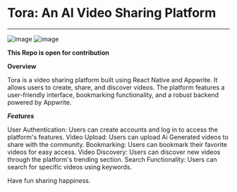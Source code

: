 <h1> Tora: An AI Video Sharing Platform</h1>
<hr/>

![image](https://github.com/user-attachments/assets/4cbbf591-393e-424e-abf9-88af42ac5915)  ![image](https://github.com/user-attachments/assets/dbb0b6b9-c492-4b7e-8a0b-8bd08b076e14) 



**This Repo is open for contribution**

**Overview**

Tora is a video sharing platform built using React Native and Appwrite. It allows users to create, share, and discover videos. The platform features a user-friendly interface, bookmarking functionality, and a robust backend powered by Appwrite.

**_Features_**

User Authentication: Users can create accounts and log in to access the platform's features.
Video Upload: Users can upload Ai Generated videos to share with the community.
Bookmarking: Users can bookmark their favorite videos for easy access.
Video Discovery: Users can discover new videos through the platform's trending section.
Search Functionality: Users can search for specific videos using keywords.

Have  fun sharing happiness.

